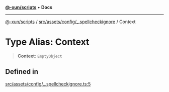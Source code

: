 [**@-xun/scripts**](../../../../../README.md) • **Docs**

***

[@-xun/scripts](../../../../../README.md) / [src/assets/config/\_.spellcheckignore](../README.md) / Context

# Type Alias: Context

> **Context**: `EmptyObject`

## Defined in

[src/assets/config/\_.spellcheckignore.ts:5](https://github.com/Xunnamius/xscripts/blob/df637b64db981c14c22a425e27a52a97500c0199/src/assets/config/_.spellcheckignore.ts#L5)
